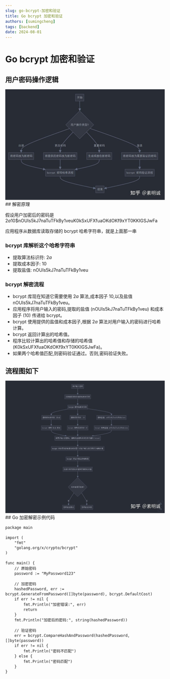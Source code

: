 ```yaml
---
slug: go-bcrypt-加密和验证
title: Go bcrypt 加密和验证
authors: [sumingcheng]
tags: [backend]
date: 2024-08-01
---
```


# Go bcrypt 加密和验证



 

## 用户密码操作逻辑  
![ab8728506ace7f3843be0b7ec061dcee](../image/ab8728506ace7f3843be0b7ec061dcee.jpg)## 解密原理  

假设用户加密后的密码是 $2a$10$nOUIs5kJ7naTuTFkBy1veuK0kSxUFXfuaOKdOKf9xYT0KKIGSJwFa

应用程序从数据库读取存储的 bcrypt 哈希字符串，就是上面那一串

### bcrypt 库解析这个哈希字符串  

* 提取算法标识符: $2a$
* 提取成本因子: 10
* 提取盐值: nOUIs5kJ7naTuTFkBy1veu

### bcrypt 解密流程  

* bcrypt 库现在知道它需要使用 $2a$ 算法,成本因子 10,以及盐值 nOUIs5kJ7naTuTFkBy1veu。
* 应用程序将用户输入的密码,提取的盐值 (nOUIs5kJ7naTuTFkBy1veu) 和成本因子 (10) 传递给 bcrypt。
* bcrypt 使用提供的盐值和成本因子,根据 $2a$ 算法对用户输入的密码进行哈希计算。
* bcrypt 返回计算出的哈希值。
* 程序比较计算出的哈希值和存储的哈希值 (K0kSxUFXfuaOKdOKf9xYT0KKIGSJwFa)。
* 如果两个哈希值匹配,则密码验证通过。否则,密码验证失败。

## 流程图如下  
![2a655cea1bc7fe3d7c3f1996bb0b5c08](../image/2a655cea1bc7fe3d7c3f1996bb0b5c08.jpg)## Go 加密解密示例代码  
```
package main

import (
    "fmt"
    "golang.org/x/crypto/bcrypt"
)

func main() {
    // 原始密码
    password := "MyPassword123"

    // 加密密码
    hashedPassword, err := bcrypt.GenerateFromPassword([]byte(password), bcrypt.DefaultCost)
    if err != nil {
        fmt.Println("加密错误:", err)
        return
    }
    fmt.Println("加密后的密码:", string(hashedPassword))

    // 验证密码
    err = bcrypt.CompareHashAndPassword(hashedPassword, []byte(password))
    if err != nil {
        fmt.Println("密码不匹配")
    } else {
        fmt.Println("密码匹配")
    }
}

```